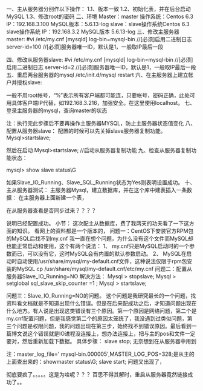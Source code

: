 一、主从服务器分别作以下操作：
1.1、版本一致
1.2、初始化表，并在后台启动MySQL
1.3、修改root的密码
二、环境
Master：master
操作系统：Centos 6.3
IP：192.168.3.100
MySQL版本：5.6.13-log
slave：slave操作系统Centos 6.3
slave操作系统
IP：192.168.3.2
MySQL版本
5.6.13-log
三、修改主服务器master:
#vi /etc/my.cnf
[mysqld]
log-bin=mysql-bin //[必须]启用二进制日志
server-id=100 //[必须]服务器唯一ID，默认是1，一般取IP最后一段

四、修改从服务器slave:
#vi /etc/my.cnf
[mysqld]
log-bin=mysql-bin //[必须]启用二进制日志
server-id=2 //[必须]服务器唯一ID，默认是1，一般取IP最后一段
五、重启两台服务器的mysql
/etc/init.d/mysql restart
六、在主服务器上建立帐户并授权slave:

一般不用root帐号，“%”表示所有客户端都可能连，只要帐号，密码正确，此处可用具体客户端IP代替，如192.168.3.216，加强安全。在这里使用localhost。
七、登录主服务器的mysql，查询master的状态

注：执行完此步骤后不要再操作主服务器MYSQL，防止主服务器状态值变化
八、配置从服务器slave：
配置的时候可以先关掉slave服务器复制功能。
Mysql>startslave;

然后在启动
Mysql>startslave; //启动从服务器复制功能
九、检查从服务器复制功能状态：

mysql> show slave status\G

如果Slave_IO_Running、Slave_SQL_Running状态为Yes则表明设置成功。
十、主从服务器测试：
主服务器Mysql，建立数据库，并在这个库中建表插入一条数据：
在主服务器上面新建一个表，


在从服务器查看是否同步过来？？？？

说明已经配置成功。
小节：
       这次配主从数据库，费了我两天的功夫看了一下这方面的知识。
       看网上的资料都是一个版本的，
       问题一：CentOS下安装官方RPM包的MySQL后找不到my.cnf
       我一直在想个问题，为什么没有这个文件而MySQL却也能正常启动和使用，这个有两个说法：
1、  my.cnf只是MySQL启动时的一个参数而已，可以没有它，这时MySQL会有内置的默认参数启动。
2、  MySQL在启动时自动使用/usr/share/mysql/my-default.cnf文件，这种说法仅限于rpm包安装的MySQL
cp /usr/share/mysql/my-default.cnf/etc/my.cnf
问题二：配置从服务器Slave_IO_Running=NO
解决方法：
Mysql > stopslave;
Mysql > setglobal sql_slave_skip_counter =1 ;
Mysql > startslave;
 
问题三：Slave_IO_Running=NO的问题。
       这个问题是我研究最长的一个问题，找资料看文档就是不知道出现什么错误。但是在后来配成功之后，才知道问题出现在什么地方。有人说是出现这类错误有三个原因。第一个原因是网络问题，第二个是my.cnf配置问题，但是我感觉第二个的原因太笼统了，我没遇到过类似问题，第三个问题是权限问题，我的问题出现在第三步，始终找不到错误原因。最后看到一篇博文说这个错误就是IO进程没连接上，想办法连接上，把与主的pos和文件一定要对，然后重新加载下数据。
具体步骤：
slave stop;
无奈想到在从服务器中用到

注：master_log_file=' mysql-bin.000005',MASTER_LOG_POS=328;是从主的上面查出来的：showmaster status\G;
slave start;
问题又出现了，


彻底要疯了。。。。。这是为啥呢？？？
百思不得其解时，重启从服务器竟然链接成功了。。

